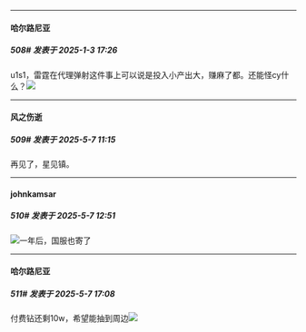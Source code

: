 ﻿
*****

####  哈尔路尼亚  
##### 508#       发表于 2025-1-3 17:26

u1s1，雷霆在代理弹射这件事上可以说是投入小产出大，赚麻了都。还能怪cy什么？<img src="https://static.stage1st.com/image/smiley/face2017/067.png" referrerpolicy="no-referrer">

*****

####  风之伤逝  
##### 509#       发表于 2025-5-7 11:15

再见了，星见镇。


*****

####  johnkamsar  
##### 510#       发表于 2025-5-7 12:51

<img src="https://static.stage1st.com/image/smiley/face2017/018.png" referrerpolicy="no-referrer">一年后，国服也寄了


*****

####  哈尔路尼亚  
##### 511#       发表于 2025-5-7 17:08

付费钻还剩10w，希望能抽到周边<img src="https://static.stage1st.com/image/smiley/face2017/067.png" referrerpolicy="no-referrer">

